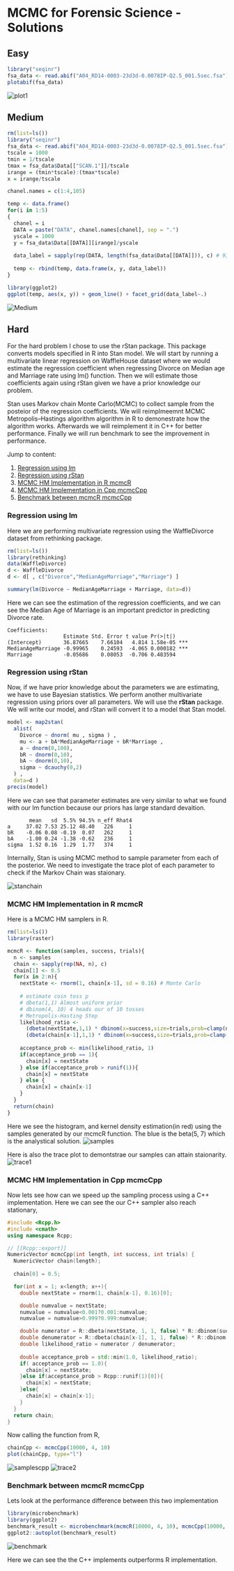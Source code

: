 # MCMC for Forensic Science - Solutions

## Easy

```R
library("seqinr")
fsa_data <- read.abif("A04_RD14-0003-23d3d-0.0078IP-Q2.5_001.5sec.fsa")
plotabif(fsa_data)
```
![plot1](Easy/plot1.png)

## Medium

```R
rm(list=ls())
library("seqinr")
fsa_data <- read.abif("A04_RD14-0003-23d3d-0.0078IP-Q2.5_001.5sec.fsa")
tscale = 1000
tmin = 1/tscale
tmax = fsa_data$Data[["SCAN.1"]]/tscale
irange = (tmin*tscale):(tmax*tscale)
x = irange/tscale

chanel.names = c(1:4,105)

temp <- data.frame()
for(i in 1:5)
{
  chanel = i
  DATA = paste("DATA", chanel.names[chanel], sep = ".")
  yscale = 1000
  y = fsa_data$Data[[DATA]][irange]/yscale
  
  data_label = sapply(rep(DATA, length(fsa_data$Data[[DATA]])), c) # 9335
  
  temp <- rbind(temp, data.frame(x, y, data_label))
}

library(ggplot2)
ggplot(temp, aes(x, y)) + geom_line() + facet_grid(data_label~.)
```

![Medium](Medium/output.png)

## Hard

For the hard problem I chose to use the rStan package. This package converts models specified in R into Stan model. We will start by running a multivariate linear regression on WaffleHouse dataset where we would estimate the regression coefficient when regressing Divorce on Median age and Marriage rate using lm() function. Then we will estimate those coefficients again using rStan given we have a prior knowledge our problem. 

Stan uses Markov chain Monte Carlo(MCMC) to collect sample from the posteior of the regression coefficients. We will reimplmeemnt MCMC Metropolis–Hastings algorithm algorithm in R to demonestrate how the algorithm works. Afterwards we will reimplement it in C++ for better performance. Finally we will run benchmark to see the improvement in performance.

Jump to content:
1. [Regression using lm](#regression-using-lm)
2. [Regression using rStan](#regression-using-lm)
3. [MCMC HM Implementation in R mcmcR](#mcmc-hm-implementation-in-r-mcmcr)
4. [MCMC HM Implementation in Cpp mcmcCpp](#mcmc-hm-implementation-in-cpp-mcmccpp)
5. [Benchmark between mcmcR mcmcCpp](#benchmark-between-mcmcr-mcmccpp)

### Regression using lm
Here we are performing multivariate regression using the WaffleDivorce dataset from rethinking package.

```R
rm(list=ls())
library(rethinking)
data(WaffleDivorce)
d <- WaffleDivorce
d <- d[ , c("Divorce","MedianAgeMarriage","Marriage") ] 

summary(lm(Divorce ~ MedianAgeMarriage + Marriage, data=d))
```
Here we can see the estimation of the regression coefficients, and we can see the Median Age of Marriage is an important predictor in predicting Divorce rate.

```console
Coefficients:
                  Estimate Std. Error t value Pr(>|t|)    
(Intercept)       36.87665    7.66104   4.814 1.58e-05 ***
MedianAgeMarriage -0.99965    0.24593  -4.065 0.000182 ***
Marriage          -0.05686    0.08053  -0.706 0.483594    
```
### Regression using rStan
Now, if we have prior knowledge about the parameters we are estimating, we have to use Bayesian statistics. We perform another multivariate regression using priors over all parameters. We will use the **rStan** package. We will write our model, and rStan will convert it to a model that Stan model.

```R
model <- map2stan( 
  alist(
    Divorce ~ dnorm( mu , sigma ) ,
    mu <- a + bA*MedianAgeMarriage + bR*Marriage ,
    a ~ dnorm(0,100),
    bR ~ dnorm(0,10),
    bA ~ dnorm(0,10),
    sigma ~ dcauchy(0,2)
  ) ,
  data=d )
precis(model)
```
Here we can see that parameter estimates are very similar to what we found with our lm function because our priors has large standard devaition.
```console
       mean   sd  5.5% 94.5% n_eff Rhat4
a     37.02 7.53 25.12 48.40   226     1
bR    -0.06 0.08 -0.19  0.07   262     1
bA    -1.00 0.24 -1.38 -0.62   236     1
sigma  1.52 0.16  1.29  1.77   374     1
```
Internally, Stan is using MCMC method to sample parameter from each of the posterior. We need to investigate the trace plot of each parameter to check if the Markov Chain was staionary.

![stanchain](Hard/stan_chain.png)

### MCMC HM Implementation in R mcmcR
Here is a MCMC HM samplers in R.

```R
rm(list=ls())
library(raster)

mcmcR <- function(samples, success, trials){
  n <- samples
  chain <- sapply(rep(NA, n), c)
  chain[1] <- 0.5
  for(x in 2:n){
    nextState <- rnorm(1, chain[x-1], sd = 0.16) # Monte Carlo
    
    # estimate coin toss p
    # dbeta(1,1) Almost uniform prior
    # dbinom(4, 10) 4 heads our of 10 tosses
    # Metropolis-Hasting Step
    likelihood_ratio <- 
      (dbeta(nextState,1,1) * dbinom(x=success,size=trials,prob=clamp(nextState,0,1)))/
      (dbeta(chain[x-1],1,1) * dbinom(x=success,size=trials,prob=clamp(chain[x-1],0,1)))
    
    acceptance_prob <- min(likelihood_ratio, 1)
    if(acceptance_prob == 1){
      chain[x] = nextState
    } else if(acceptance_prob > runif(1)){
      chain[x] = nextState
    } else {
      chain[x] = chain[x-1]
    }
  }
  return(chain)
}
```
Here we see the histogram, and kernel density estimation(in red) using the samples generated by our mcmcR function. The blue is the beta(5, 7) which is the analystical solution.
![samples](Hard/mcmcR_samples.png)

Here is also the trace plot to demontstrae our samples can attain staionarity.
![trace1](Hard/mcmcR_chain.png)

### MCMC HM Implementation in Cpp mcmcCpp
Now lets see how can we speed up the sampling process using a C++ implementation. Here we can see the our C++ sampler also reach stationary,

```Cpp
#include <Rcpp.h>
#include <cmath>
using namespace Rcpp;

// [[Rcpp::export]]
NumericVector mcmcCpp(int length, int success, int trials) {
  NumericVector chain(length);
  
  chain[0] = 0.5;

  for(int x = 1; x<length; x++){
    double nextState = rnorm(1, chain[x-1], 0.16)[0];

    double numvalue = nextState;
    numvalue = numvalue<0.001?0.001:numvalue;
    numvalue = numvalue>0.999?0.999:numvalue;

    double numerator = R::dbeta(nextState, 1, 1, false) * R::dbinom(success, trials, numvalue, false);
    double denumerator = R::dbeta(chain[x-1], 1, 1, false) * R::dbinom(success, trials, chain[x-1], false);
    double likelihood_ratio = numerator / denumerator;
    
    double acceptance_prob = std::min(1.0, likelihood_ratio);
    if( acceptance_prob == 1.0){
      chain[x] = nextState;
    }else if(acceptance_prob > Rcpp::runif(1)[0]){
      chain[x] = nextState;
    }else{
      chain[x] = chain[x-1];
    }
  }
  return chain;
}
```
Now calling the function from R,

```R
chainCpp <- mcmcCpp(10000, 4, 10)
plot(chainCpp, type="l")
```
![samplescpp](Hard/mcmcCpp_samples.png)
![trace2](Hard/mcmcCpp_chain.png)

### Benchmark between mcmcR mcmcCpp
Lets look at the performance difference between this two implementation
```R
library(microbenchmark)
library(ggplot2)
benchmark_result <- microbenchmark(mcmcR(10000, 4, 10), mcmcCpp(10000, 4, 10))
ggplot2::autoplot(benchmark_result)
```
![benchmark](Hard/benchmark.png)

Here we can see the the C++ implements outperforms R implementation.
